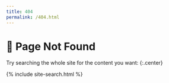 ```yaml
---
title: 404
permalink: /404.html
---
```


# 👋 Page Not Found

Try searching the whole site for the content you want:
{:.center}

{% include site-search.html %}
